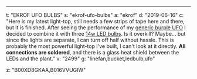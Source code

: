 ---
t: "EKROF UFO BULBS"
s: "ekrof-ufo-bulbs"
a: "ekrof"
d: "2019-06-16"
c: "Here is my latest light-top, still needs a few strips of tape here and there, but it is finished. After seeing the performance of my <a href='https://www.amazon.com/Morsen-Spectrum-Growing-Germinating-Flowing/dp/B016VVUGIW/ref=as_li_ss_tl?ie=UTF8&linkCode=ll1&tag=spacbuck-20&linkId=b3bc5f1731acb3f8c2d257a182234c3d'>generic burple UFO</a> I decided to combine it with three <a href='https://www.amazon.com/Philips-455717-Equivalent-Daylight-Light/dp/B00XD8GKAA/ref=as_li_ss_tl?ie=UTF8&qid=1517328859&sr=8-13&keywords=14w+led+bulb&linkCode=ll1&tag=spacbuck-20&linkId=86ebee31a10ec42e57bf27dda0b846f9'>14w LED bulbs</a>. Is it overkill? Maybe... but since the lights are separate, I can turn off half without hassle. This is probably the most powerful light-top I've built, I can't look at it directly. <strong>All connections are soldered</strong>, and there is a glass heat shield between the LEDs and the plant."
v: "2499"
g: "linefan,bucket,ledbulb,ufo"

z: "B00XD8GKAA,B016VVUGIW"
